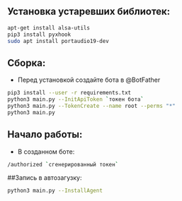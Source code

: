 ## Установка устаревших библиотек:
``` bash
apt-get install alsa-utils
pip3 install pyxhook
sudo apt install portaudio19-dev
```

## Сборка:
* Перед установкой создайте бота в @BotFather
``` bash
pip3 install --user -r requirements.txt
python3 main.py --InitApiToken `токен бота`
python3 main.py --TokenCreate --name root --perms "*"
python3 main.py
```

## Начало работы:
* В созданном боте:
``` bash
/authorized `сгенерированный токен`
```

##Запись в автозагузку:
``` bash
python3 main.py --InstallAgent
```



